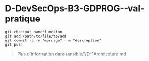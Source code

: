 # D-DevSecOps-B3-GDPROG--val-pratique

```shell
git checkout name/function
git add /path/to/file/to/add
git commit -a -m "message" - m "descreption"
git push
``` 
> Plus d'information dans /ansible/1/D-1Architecture.md